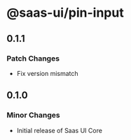 # @saas-ui/pin-input

## 0.1.1

### Patch Changes

- Fix version mismatch

## 0.1.0

### Minor Changes

- Initial release of Saas UI Core
